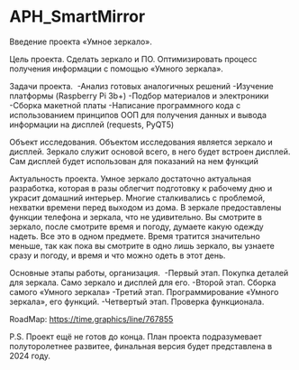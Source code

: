 # APH_SmartMirror

Введение проекта «Умное зеркало».

 Цель проекта. Сделать зеркало и ПО.  Оптимизировать процесс получения информации с помощью «Умного зеркала».

 Задачи проекта. 
  -Анализ готовых аналогичных решений
  -Изучение платформы (Raspberry Pi 3b+)
  -Подбор материалов и электроники
  -Сборка макетной платы
  -Написание программного кода с использованием    принципов ООП для получения данных и вывода информации   на дисплей (requests, PyQT5)

 Объект исследования. Объектом исследования является зеркало и дисплей. Зеркало служит основой всего, в него будет встроен дисплей. Сам дисплей будет использован для показаний на нем функций

 Актуальность проекта. Умное зеркало достаточно актуальная разработка, которая в разы облегчит подготовку к рабочему дню и украсит домашний интерьер. Многие сталкивались с проблемой, нехватки времени перед выходом из дома. В зеркале предоставлены функции телефона и зеркала, что не удивительно. Вы смотрите в зеркало, после смотрите время и погоду, думаете какую одежду надеть. Все это в одном предмете. Время тратится значительно меньше, так как пока вы смотрите в одно лишь зеркало, вы узнаете сразу и погоду, и время и что можно одеть в этот день.
 
 Основные этапы работы, организация. 
  -Первый этап. Покупка деталей для зеркала. Само     зеркало и дисплей для его.
  -Второй этап. Сборка самого «Умного зеркала»
  -Третий этап. Программирование «Умного зеркала», его    функций.
  -Четвертый этап. Проверка функционала.

RoadMap: https://time.graphics/line/767855

P.S. Проект ещё не готов до конца.
План проекта подразумевает полуторолетнее развитее, финальная версия будет представлена в 2024 году.
